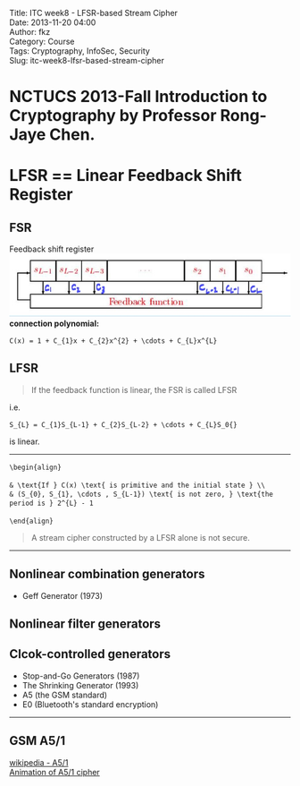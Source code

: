 Title: ITC week8 - LFSR-based Stream Cipher  
Date: 2013-11-20 04:00  
Author: fkz  
Category: Course  
Tags: Cryptography, InfoSec, Security  
Slug: itc-week8-lfsr-based-stream-cipher  
  
  
#  NCTUCS 2013-Fall Introduction to Cryptography by Professor Rong-Jaye Chen.  
#  LFSR == Linear Feedback Shift Register  
  
## FSR  
Feedback shift register  
![FSR](/files/itc-week8-lfsr-based-stream-cipher/fsr.jpg)  
**connection polynomial:**  
```mathjax  
C(x) = 1 + C_{1}x + C_{2}x^{2} + \cdots + C_{L}x^{L}  
```  
  
## LFSR  
> If the feedback function is linear, the FSR is called LFSR  
  
i.e.  
```mathjax  
S_{L} = C_{1}S_{L-1} + C_{2}S_{L-2} + \cdots + C_{L}S_0{}  
```  
is linear.  
  
---  
  
```mathjax  
\begin{align}  
  
& \text{If } C(x) \text{ is primitive and the initial state } \\  
& (S_{0}, S_{1}, \cdots , S_{L-1}) \text{ is not zero, } \text{the period is } 2^{L} - 1  
  
\end{align}  
```  
  
> A stream cipher constructed by a LFSR alone is not secure.  
  
---  
## Nonlinear combination generators  
  
+ Geff Generator (1973)  
  
## Nonlinear filter generators  
  
## Clcok-controlled generators  
  
+ Stop-and-Go Generators (1987)  
+ The Shrinking Generator (1993)  
+ A5 (the GSM standard)  
+ E0 (Bluetooth's standard encryption)  
  
---  
## GSM A5/1  
[wikipedia - A5/1](https://en.wikipedia.org/wiki/A5/1)  
[Animation of A5/1 cipher](https://www.youtube.com/watch?v=LgZAI3DdUA4)  
